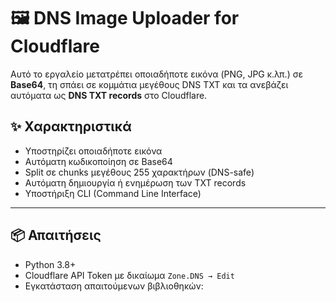 # 🖼️ DNS Image Uploader for Cloudflare

Αυτό το εργαλείο μετατρέπει οποιαδήποτε εικόνα (PNG, JPG κ.λπ.) σε **Base64**, τη σπάει σε κομμάτια μεγέθους DNS TXT και τα ανεβάζει αυτόματα ως **DNS TXT records** στο Cloudflare.

## ✨ Χαρακτηριστικά

- Υποστηρίζει οποιαδήποτε εικόνα
- Αυτόματη κωδικοποίηση σε Base64
- Split σε chunks μεγέθους 255 χαρακτήρων (DNS-safe)
- Αυτόματη δημιουργία ή ενημέρωση των TXT records
- Υποστήριξη CLI (Command Line Interface)

---

## 📦 Απαιτήσεις

- Python 3.8+
- Cloudflare API Token με δικαίωμα `Zone.DNS → Edit`
- Εγκατάσταση απαιτούμενων βιβλιοθηκών:
